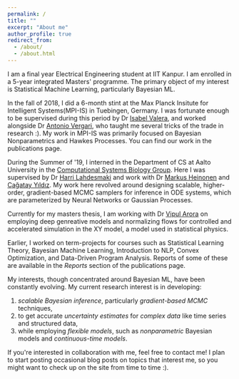 ```yaml
---
permalink: /
title: ""
excerpt: "About me"
author_profile: true
redirect_from: 
  - /about/
  - /about.html
---
```


I am a final year Electrical Engineering student at IIT Kanpur. I am enrolled in a 5-year integrated Masters' programme.  The primary object of my interest is Statistical Machine Learning, particularly Bayesian ML.

In the fall of 2018, I did a 6-month stint at the Max Planck Insitute for Intelligent Systems(MPI-IS) in Tuebingen, Germany. I was fortunate enough to be supervised during this period by Dr [Isabel Valera](https://ivaleram.github.io/), and worked alongside Dr [Antonio Vergari](https://scholar.google.com/citations?user=YK0NLaUAAAAJ&hl=en), who taught me several tricks of the trade in research :). My work in MPI-IS was primarily focused on Bayesian Nonparametrics and Hawkes Processes. You can find our work in the publications page.

During the Summer of '19, I interned in the Department of CS at Aalto University in the [Computational Systems Biology Group](https://research.cs.aalto.fi/csb/). Here I was supervised by Dr [Harri Lahdesmaki](https://users.ics.aalto.fi/harrila/) and work with Dr [Markus Heinonen](https://users.aalto.fi/~heinom10/) and [Çağatay Yıldız](http://cagatayyildiz.github.io/). My work here revolved around designing scalable, higher-order, gradient-based MCMC samplers for inference in ODE systems, which are parameterized by Neural Networks or Gaussian Processes.

Currently for my masters thesis, I am working with Dr [Vipul Arora](http://home.iitk.ac.in/~vipular) on employing deep genreative models and normalizing flows for controlled and accelerated simulation in the XY model, a model used in statistical physics.

Earlier, I worked on term-projects for courses such as Statistical Learning Theory, Bayesian Machine Learning, Introduction to NLP, Convex Optimization, and Data-Driven Program Analysis. Reports of some of these are available in the _Reports_ section of the publications page.

My interests, though concentrated around Bayesian ML, have been constantly evolving. My current research interest is in developing:
1. _scalable Bayesian inference_, particularly _gradient-based MCMC_ techniques,
2. to get accurate _uncertainty estimates_ for _complex data_ like time series and structured data,
3. while employing _flexible models_, such as _nonparametric_ Bayesian models and _continuous-time models_.

If you're interested in collaboration with me, feel free to contact me! I plan to start posting occasional blog posts on topics that interest me, so you might want to check up on the site from time to time :).